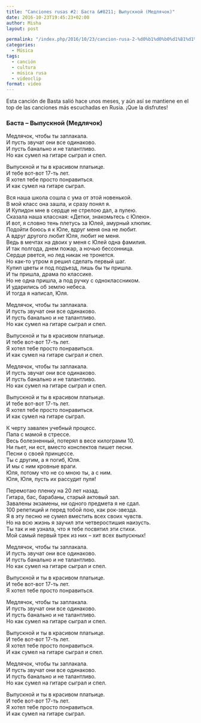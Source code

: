 ```yaml
---
title: "Canciones rusas #2: Баста &#8211; Выпускной (Медлячок)"
date: 2016-10-23T19:45:23+02:00
author: Misha
layout: post

permalink: "/index.php/2016/10/23/cancion-rusa-2-%d0%b1%d0%b0%d1%81%d1%82%d0%b0-%d0%b2%d1%8b%d0%bf%d1%83%d1%81%d0%ba%d0%bd%d0%be%d0%b9-%d0%bc%d0%b5%d0%b4%d0%bb%d1%8f%d1%87%d0%be%d0%ba/"
categories:
  - Música
tags:
  - canción
  - cultura
  - música rusa
  - videoclip
format: video
---
```


Esta canción de Basta salió hace unos meses, y aún así se mantiene en el top de las canciones más escuchadas en Rusia. ¡Que la disfrutes!

### Баста &#8211; Выпускной (Медлячок)

Медлячок, чтобы ты заплакала.  
И пусть звучат они все одинаково.  
И пусть банально и не талантливо.  
Но как сумел на гитаре сыграл и спел.

Выпускной и ты в красивом платьице.  
И тебе вот-вот 17-ть лет.  
Я хотел тебе просто понравиться.  
И как сумел на гитаре сыграл.

Вся наша школа сошла с ума от этой новенькой.  
В мой класс она зашла, и сразу понял я.  
И Купидон мне в сердце не стрелою дал, а пулею.  
Сказала наша классная: «Детки, знакомьтесь с Юлею».  
И вот, я словно тень плетусь за Юлей, амурный хлюпик.  
Подойти боюсь я к Юле, вдруг меня она не любит.  
А вдруг другого любит Юля, любит не меня.  
Ведь в мечтах на двоих у меня с Юлей одна фамилия.  
И так полгода, днем пожар, а ночью бессонница.  
Сердце рвется, но лед никак не тронется.  
Но как-то утром я решил сделать первый шаг.  
Купил цветы и под подъезд, лишь бы ты пришла.  
И ты пришла, драма по классике.  
Но не одна пришла, а под ручку с одноклассником.  
И ударились об землю небеса.  
И тогда я написал, Юля.

Медлячок, чтобы ты заплакала.  
И пусть звучат они все одинаково.  
И пусть банально и не талантливо.  
Но как сумел на гитаре сыграл и спел.

Выпускной и ты в красивом платьице.  
И тебе вот-вот 17-ть лет.  
Я хотел тебе просто понравиться.  
И как сумел на гитаре сыграл и спел.

Медлячок, чтобы ты заплакала.  
И пусть звучат они все одинаково.  
И пусть банально и не талантливо.  
Но как сумел на гитаре сыграл и спел.

Выпускной и ты в красивом платьице.  
И тебе вот-вот 17-ть лет.  
Я хотел тебе просто понравиться.  
И как сумел на гитаре сыграл.

К черту завален учебный процесс.  
Папа с мамой в стрессе.  
Весь болезненный, потерял в весе килограмм 10.  
Ни пьет, ни ест, вместо конспектов пишет песни.  
Песни о своей принцессе.  
Ты с другим, а я погиб, Юля.  
И мы с ним кровные враги.  
Юля, потому что не со мною ты, а с ним.  
Юля, Юля, пусть их рассудит пуля!

Перемотаю пленку на 20 лет назад.  
Гитара, бас, барабаны, старый актовый зал.  
Завалены экзамены, ни одного предмета я не сдал.  
100 репетиций и перед тобой пою, как рок-звезда.  
Я в эту песню не сумел вместить всех своих чувств.  
Но на всю жизнь я заучил эти четверостишия наизусть.  
Ты так и не узнала, что я тебе посвятил эти стихи.  
Мой самый первый трек из них &#8211; хит всех выпускных!

Медлячок, чтобы ты заплакала.  
И пусть звучат они все одинаково.  
И пусть банально и не талантливо.  
Но как сумел на гитаре сыграл и спел.

Выпускной и ты в красивом платьице.  
И тебе вот-вот 17-ть лет.  
Я хотел тебе просто понравиться.

Медлячок, чтобы ты заплакала.  
И пусть звучат они все одинаково.  
И пусть банально и не талантливо.  
Но как сумел на гитаре сыграл и спел.

Выпускной и ты в красивом платьице.  
И тебе вот-вот 17-ть лет.  
Я хотел тебе просто понравиться.  
И как сумел на гитаре сыграл и спел.

Медлячок, чтобы ты заплакала.  
И пусть звучат они все одинаково.  
И пусть банально и не талантливо.  
Но как сумел на гитаре сыграл и спел.

Выпускной и ты в красивом платьице.  
И тебе вот-вот 17-ть лет.  
Я хотел тебе просто понравиться.  
И как сумел на гитаре сыграл.
